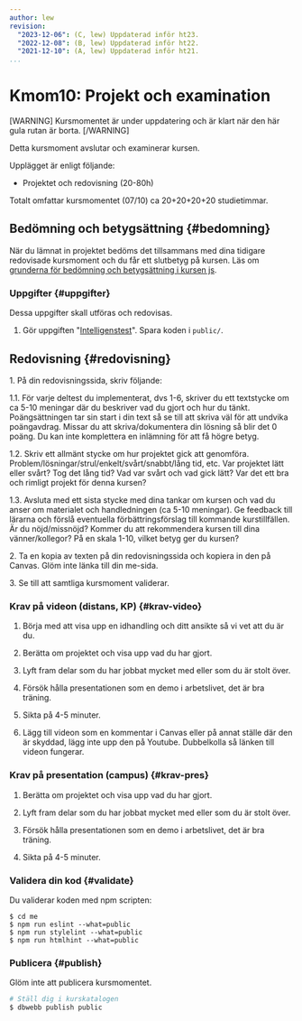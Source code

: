 ```yaml
---
author: lew
revision:
  "2023-12-06": (C, lew) Uppdaterad inför ht23.
  "2022-12-08": (B, lew) Uppdaterad inför ht22.
  "2021-12-10": (A, lew) Uppdaterad inför ht21.
...
```


# Kmom10: Projekt och examination

[WARNING]
Kursmomentet är under uppdatering och är klart när den här gula rutan är borta.
[/WARNING]

Detta kursmoment avslutar och examinerar kursen.

Upplägget är enligt följande:

- Projektet och redovisning (20-80h)

Totalt omfattar kursmomentet (07/10) ca 20+20+20+20 studietimmar.

<!--more-->

## Bedömning och betygsättning {#bedomning}

När du lämnat in projektet bedöms det tillsammans med dina tidigare redovisade kursmoment och du får ett slutbetyg på kursen. Läs om [grunderna för bedömning och betygsättning i kursen js](kurser/faq/bedomning-och-betygsattning-js).

### Uppgifter {#uppgifter}

Dessa uppgifter skall utföras och redovisas.

1. Gör uppgiften "[Intelligenstest](https://github.com/dbwebb-se/js-v2/blob/master/components/10/01_project.md)". Spara koden i `public/`.

## Redovisning {#redovisning}

1\. På din redovisningssida, skriv följande:

1.1. För varje deltest du implementerat, dvs 1-6, skriver du ett textstycke om ca 5-10 meningar där du beskriver vad du gjort och hur du tänkt. Poängsättningen tar sin start i din text så se till att skriva väl för att undvika poängavdrag. Missar du att skriva/dokumentera din lösning så blir det 0 poäng. Du kan inte komplettera en inlämning för att få högre betyg.

1.2. Skriv ett allmänt stycke om hur projektet gick att genomföra. Problem/lösningar/strul/enkelt/svårt/snabbt/lång tid, etc. Var projektet lätt eller svårt? Tog det lång tid? Vad var svårt och vad gick lätt? Var det ett bra och rimligt projekt för denna kursen?

1.3. Avsluta med ett sista stycke med dina tankar om kursen och vad du anser om materialet och handledningen (ca 5-10 meningar). Ge feedback till lärarna och förslå eventuella förbättringsförslag till kommande kurstillfällen. Är du nöjd/missnöjd? Kommer du att rekommendera kursen till dina vänner/kollegor? På en skala 1-10, vilket betyg ger du kursen?

2\. Ta en kopia av texten på din redovisningssida och kopiera in den på Canvas. Glöm inte länka till din me-sida.

3\. Se till att samtliga kursmoment validerar.

### Krav på videon (distans, KP) {#krav-video}

1. Börja med att visa upp en idhandling och ditt ansikte så vi vet att du är du.

2. Berätta om projektet och visa upp vad du har gjort.

3. Lyft fram delar som du har jobbat mycket med eller som du är stolt över.

4. Försök hålla presentationen som en demo i arbetslivet, det är bra träning.

5. Sikta på 4-5 minuter.

6. Lägg till videon som en kommentar i Canvas eller på annat ställe där den är skyddad, lägg inte upp den på Youtube. Dubbelkolla så länken till videon fungerar.

### Krav på presentation (campus) {#krav-pres}

1. Berätta om projektet och visa upp vad du har gjort.

2. Lyft fram delar som du har jobbat mycket med eller som du är stolt över.

3. Försök hålla presentationen som en demo i arbetslivet, det är bra träning.

4. Sikta på 4-5 minuter.



### Validera din kod {#validate}

Du validerar koden med npm scripten:

```console
$ cd me
$ npm run eslint --what=public
$ npm run stylelint --what=public
$ npm run htmlhint --what=public
```


### Publicera {#publish}

Glöm inte att publicera kursmomentet.

```bash
# Ställ dig i kurskatalogen
$ dbwebb publish public
```
